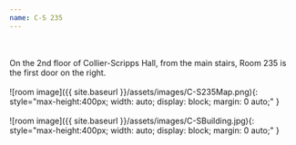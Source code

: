 ```yaml
---
name: C-S 235
---
```

<br/><br/>On the 2nd floor of Collier-Scripps Hall, from the main stairs, Room 235 is the first door on the right.<br/><br/>![room image]({{ site.baseurl }}/assets/images/C-S235Map.png){: style="max-height:400px; width: auto; display: block; margin: 0 auto;" }<br/><br/>![room image]({{ site.baseurl }}/assets/images/C-SBuilding.jpg){: style="max-height:400px; width: auto; display: block; margin: 0 auto;" }
